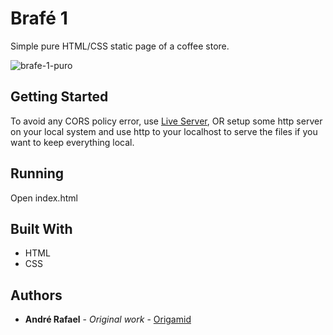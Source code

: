 # Brafé 1

Simple pure HTML/CSS static page of a coffee store.

![brafe-1-puro](https://user-images.githubusercontent.com/52302576/82131648-cc3e6900-97ad-11ea-878c-6556794cddcd.png)


## Getting Started

To avoid any CORS policy error, use [Live Server](https://marketplace.visualstudio.com/items?itemName=ritwickdey.LiveServer), OR setup some http server on your local system and use http to your localhost to serve the files if you want to keep everything local.

## Running

Open index.html

## Built With

* HTML
* CSS

## Authors

* **André Rafael** - *Original work* - [Origamid](https://www.origamid.com/)
